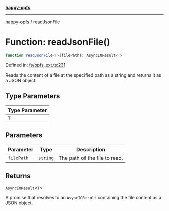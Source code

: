[**happy-opfs**](../README.md)

***

[happy-opfs](../README.md) / readJsonFile

# Function: readJsonFile()

```ts
function readJsonFile<T>(filePath): AsyncIOResult<T>
```

Defined in: [fs/opfs\_ext.ts:231](https://github.com/JiangJie/happy-opfs/blob/7d6f4902eef2f34868c7991f5501261a1d1ff67a/src/fs/opfs_ext.ts#L231)

Reads the content of a file at the specified path as a string and returns it as a JSON object.

## Type Parameters

| Type Parameter |
| ------ |
| `T` |

## Parameters

| Parameter | Type | Description |
| ------ | ------ | ------ |
| `filePath` | `string` | The path of the file to read. |

## Returns

`AsyncIOResult`\<`T`\>

A promise that resolves to an `AsyncIOResult` containing the file content as a JSON object.
